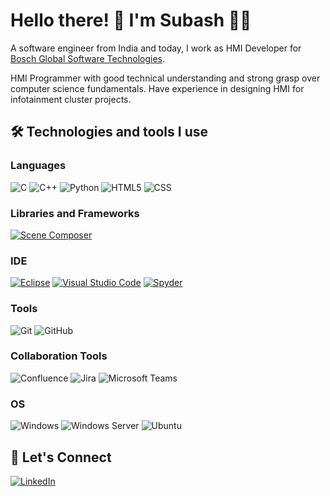 <!---
Subash-Gopal/Subash-Gopal is a ✨ special ✨ repository because its `README.md` (this file) appears on your GitHub profile.
You can click the Preview link to take a look at your changes.
--->

# Hello there! 👋  I'm Subash 👨‍💻
A software engineer from India and today, I work as HMI Developer for [Bosch Global Software Technologies](https://www.bosch-softwaretechnologies.com/en/our-company/about-us/).

HMI Programmer with good technical understanding and strong grasp over computer science fundamentals. Have experience in designing HMI for infotainment cluster projects.

## 🛠  Technologies and tools I use
### Languages
![C](https://img.shields.io/badge/C-00599C?style=for-the-badge&logo=c&logoColor=white)
![C++](https://img.shields.io/badge/C%2B%2B-00599C?style=for-the-badge&logo=c%2B%2B&logoColor=white)
![Python](https://img.shields.io/badge/python-3670A0?style=for-the-badge&logo=python&logoColor=ffdd54)
![HTML5](https://img.shields.io/badge/html5-%23E34F26.svg?style=for-the-badge&logo=html5&logoColor=white)
![CSS](https://img.shields.io/badge/CSS3-1572B6?style=for-the-badge&logo=css3&logoColor=white)

### Libraries and Frameworks
[![Scene Composer](https://img.shields.io/badge/CGI_Studio_Scene_Composer-%23E34F26.svg?style=for-the-badge&logo=cgistudio.at&logoColor=white)](https://cgistudio.at/hmi-design/)

### IDE
[![Eclipse](https://img.shields.io/badge/Eclipse-2C2255?style=for-the-badge&logo=eclipse&logoColor=white)](https://www.eclipse.org/ide/)
[![Visual Studio Code](https://img.shields.io/badge/Visual_Studio_Code-0078D4?style=for-the-badge&logo=visual%20studio%20code&logoColor=white)](https://code.visualstudio.com/)
[![Spyder](https://img.shields.io/badge/Spyder-%23E34F26.svg?style=for-the-badge&logo=Spyder&logoColor=white)](https://cgistudio.at/hmi-design/)

### Tools
![Git](https://img.shields.io/badge/git-%23F05033.svg?style=for-the-badge&logo=git&logoColor=white)
![GitHub](https://img.shields.io/badge/github-%23121011.svg?style=for-the-badge&logo=github&logoColor=white)

### Collaboration Tools
![Confluence](https://img.shields.io/badge/confluence-%23172BF4.svg?style=for-the-badge&logo=confluence&logoColor=white)
![Jira](https://img.shields.io/badge/jira-%230A0FFF.svg?style=for-the-badge&logo=jira&logoColor=white)
![Microsoft Teams](https://img.shields.io/badge/Microsoft_Teams-6264A7?style=for-the-badge&logo=microsoft-teams&logoColor=white)

### OS
![Windows](https://img.shields.io/badge/Windows%20os-000000?style=for-the-badge&logo=Windows&logoColor=F0F0F0)
![Windows Server](https://img.shields.io/badge/Windows%20Server-000000?style=for-the-badge&logo=Windows&logoColor=F0F0F0)
![Ubuntu](https://img.shields.io/badge/Ubuntu-E95420?style=for-the-badge&logo=ubuntu&logoColor=white)

## 🤝  Let's Connect 
[![LinkedIn](https://img.shields.io/badge/linkedin-%230077B5.svg?style=for-the-badge&logo=linkedin&logoColor=white)](https://www.linkedin.com/in/subashgopal/)






